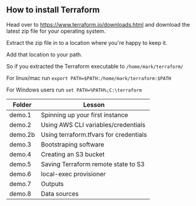 ## How to install Terraform

Head over to https://www.terraform.io/downloads.html and download the latest zip file for your operating system.

Extract the zip file in to a location where you're happy to keep it.

Add that location to your path.

So if you extracted the Terraform executable to `/home/mark/terraform/`

For linux/mac run `export PATH=$PATH:/home/mark/terraform:$PATH`

For Windows users run ```set PATH=%PATH%;C:\terraform```

Folder | Lesson
------------ | -------------
demo.1 | Spinning up your first instance
demo.2 | Using AWS CLI variables/credentials
demo.2b | Using terraform.tfvars for credentials
demo.3 | Bootstraping software
demo.4 | Creating an S3 bucket
demo.5 | Saving Terraform remote state to S3
demo.6 | local-exec provisioner
demo.7 | Outputs
demo.8 | Data sources
